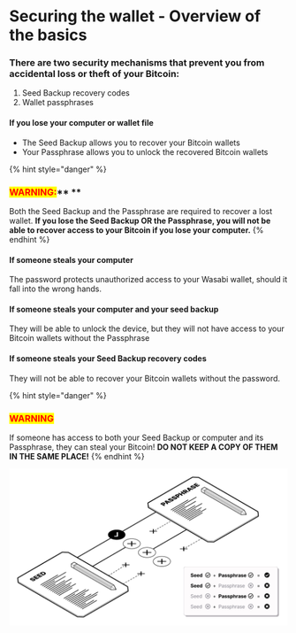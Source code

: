 # Securing the wallet - Overview of the basics

### **There are two security mechanisms that prevent you from accidental loss or theft of your Bitcoin:**

1. Seed Backup recovery codes
2. Wallet passphrases

#### **If you lose your computer or wallet file**

* The Seed Backup allows you to recover your Bitcoin wallets
* &#x20;Your Passphrase allows you to unlock the recovered Bitcoin wallets

{% hint style="danger" %}
### <mark style="color:red;">**WARNING:**</mark>** **&#x20;

Both the Seed Backup and the Passphrase are required to recover a lost wallet. **If you lose the Seed Backup OR the Passphrase, you will not be able to recover access to your Bitcoin if you lose your computer.**
{% endhint %}

#### **If someone steals your computer**

The password protects unauthorized access to your Wasabi wallet, should it fall into the wrong hands.

#### **If someone steals your computer and your seed backup**

They will be able to unlock the device, but they will not have access to your Bitcoin wallets without the Passphrase

#### **If someone steals your Seed Backup recovery codes**

They will not be able to recover your Bitcoin wallets without the password.

{% hint style="danger" %}
### <mark style="color:red;">**WARNING**</mark>

If someone has access to both your Seed Backup or computer and its Passphrase, they can steal your Bitcoin! **DO NOT KEEP A COPY OF THEM IN THE SAME PLACE!**
{% endhint %}

![Scenarios where you can lose your funds.](../.gitbook/assets/how-to-lose-btc.png)
